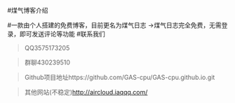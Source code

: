 #煤气博客介绍

#一款由个人搭建的免费博客，目前更名为煤气日志
→煤气日志完全免费，无需登录，即可发送评论等功能
#联系我们
>QQ3575173205

>群聊430239510

>Github项目地址https://github.com/GAS-cpu/GAS-cpu.github.io.git

>其他网站(不稳定)http://aircloud.iaqqq.com/